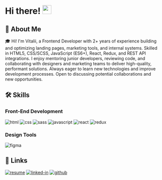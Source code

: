 # Hi there! <img src="https://media.giphy.com/media/hvRJCLFzcasrR4ia7z/giphy.gif" width="29px" height="29px">

## 🚀 About Me

🎓  Hi! I'm Vitalii, a Frontend Developer with 2+ years of experience building and optimizing landing pages, marketing tools, and internal systems.
Skilled in HTML5, CSS/SCSS, JavaScript (ES6+), React, Redux, and REST API integrations.
I enjoy mentoring junior developers, reviewing code, and collaborating with designers and marketing teams to deliver high-quality, performant solutions.
Always eager to learn new technologies and improve development processes. Open to discussing potential collaborations and new opportunities.

## 🛠️ Skills

### Front-End Development

![html](https://img.shields.io/badge/HTML5-E34F26?style=for-the-badge&logo=html5&logoColor=white)
![css](https://img.shields.io/badge/CSS3-1572B6?style=for-the-badge&logo=css3&logoColor=white)
![sass](https://img.shields.io/badge/SASS-CC6699?style=for-the-badge&logo=sass&logoColor=white)
![javascript](https://img.shields.io/badge/JavaScript-323330?style=for-the-badge&logo=javascript&logoColor=F7DF1E)
![react](https://img.shields.io/badge/React-20232A?style=for-the-badge&logo=react&logoColor=61DAFB)
![redux](https://img.shields.io/badge/Redux-764ABC?style=for-the-badge&logo=redux&logoColor=white)

### Design Tools
![figma](https://img.shields.io/badge/figma-000000?style=for-the-badge&logo=figma&logoColor=white)

## 🔗 Links
[![resume](https://img.shields.io/badge/Resume-4285F4?style=for-the-badge&logo=read-the-docs&logoColor=white)]([https://drive.google.com/file/d/1muXznZZQasRh0hmo3mh4j7TXsRq7rB90/view?usp=drive_link](https://drive.google.com/file/d/1mq5ppzk-DdKrwnf2XY66iMnPoHEqLgVs/view?usp=sharing))
[![linked-in](https://img.shields.io/badge/Linked_In-0077B5?style=for-the-badge&logo=LinkedIn&logoColor=white)](https://www.linkedin.com/in/vitalii-novokhatskyi/)
[![github](https://img.shields.io/badge/GitHub-000000?style=for-the-badge&logo=GitHub&logoColor=white)](https://github.com/NovokhatskyiVitalii)



